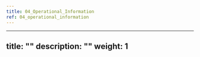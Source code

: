 ```yaml
---
title: 04_Operational_Information
ref: 04_operational_information
---
```

---
title: ""
description: ""
weight: 1
---
